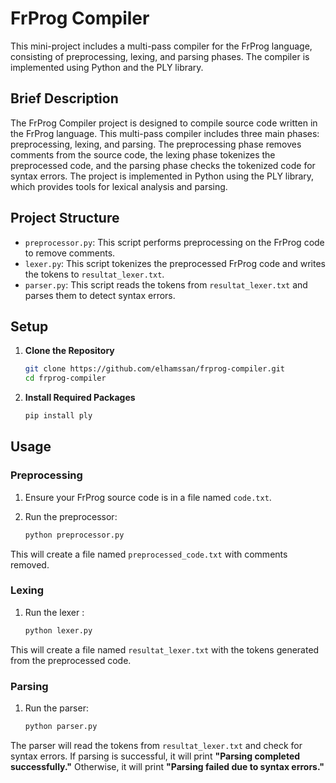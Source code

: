 # FrProg Compiler

This mini-project includes a multi-pass compiler for the FrProg language, consisting of preprocessing, lexing, and parsing phases. The compiler is implemented using Python and the PLY library.

## Brief Description

The FrProg Compiler project is designed to compile source code written in the FrProg language. This multi-pass compiler includes three main phases: preprocessing, lexing, and parsing. The preprocessing phase removes comments from the source code, the lexing phase tokenizes the preprocessed code, and the parsing phase checks the tokenized code for syntax errors. The project is implemented in Python using the PLY library, which provides tools for lexical analysis and parsing.

## Project Structure

- `preprocessor.py`: This script performs preprocessing on the FrProg code to remove comments.
- `lexer.py`: This script tokenizes the preprocessed FrProg code and writes the tokens to `resultat_lexer.txt`.
- `parser.py`: This script reads the tokens from `resultat_lexer.txt` and parses them to detect syntax errors.

## Setup

1. **Clone the Repository**

   ```bash
   git clone https://github.com/elhamssan/frprog-compiler.git
   cd frprog-compiler

2. **Install Required Packages**

    ```bash
    pip install ply

## Usage

### Preprocessing
1. Ensure your FrProg source code is in a file named `code.txt`.

2. Run the preprocessor:

    ```bash
    python preprocessor.py

This will create a file named `preprocessed_code.txt` with comments removed.


### Lexing
1. Run the lexer :

    ```bash
    python lexer.py

This will create a file named `resultat_lexer.txt` with the tokens generated from the preprocessed code.

### Parsing
1. Run the parser:

    ```bash
    python parser.py

The parser will read the tokens from `resultat_lexer.txt` and check for syntax errors. If parsing is successful, it will print **"Parsing completed successfully."** Otherwise, it will print **"Parsing failed due to syntax errors."**